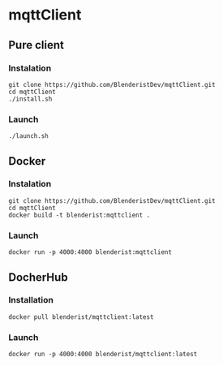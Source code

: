# mqttClient

## Pure client
### Instalation
```
git clone https://github.com/BlenderistDev/mqttClient.git
cd mqttClient
./install.sh
```
### Launch
```
./launch.sh
```

## Docker
### Instalation
```
git clone https://github.com/BlenderistDev/mqttClient.git
cd mqttClient
docker build -t blenderist:mqttclient .
```
### Launch
```
docker run -p 4000:4000 blenderist:mqttclient
```

## DocherHub
### Installation
```
docker pull blenderist/mqttclient:latest 

```
### Launch
```
docker run -p 4000:4000 blenderist/mqttclient:latest
```
